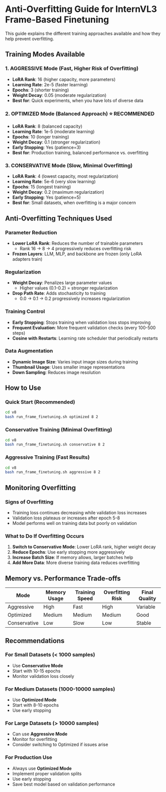 # Anti-Overfitting Guide for InternVL3 Frame-Based Finetuning

This guide explains the different training approaches available and how they help prevent overfitting.

## Training Modes Available

### 1. **AGGRESSIVE Mode** (Fast, Higher Risk of Overfitting)
- **LoRA Rank**: 16 (higher capacity, more parameters)
- **Learning Rate**: 2e-5 (faster learning)
- **Epochs**: 3 (shorter training)
- **Weight Decay**: 0.05 (moderate regularization)
- **Best for**: Quick experiments, when you have lots of diverse data

### 2. **OPTIMIZED Mode** (Balanced Approach) ⭐ **RECOMMENDED**
- **LoRA Rank**: 8 (balanced capacity)
- **Learning Rate**: 1e-5 (moderate learning)
- **Epochs**: 10 (longer training)
- **Weight Decay**: 0.1 (stronger regularization)
- **Early Stopping**: Yes (patience=3)
- **Best for**: Production training, balanced performance vs. overfitting

### 3. **CONSERVATIVE Mode** (Slow, Minimal Overfitting)
- **LoRA Rank**: 4 (lowest capacity, most regularization)
- **Learning Rate**: 5e-6 (very slow learning)
- **Epochs**: 15 (longest training)
- **Weight Decay**: 0.2 (maximum regularization)
- **Early Stopping**: Yes (patience=5)
- **Best for**: Small datasets, when overfitting is a major concern

## Anti-Overfitting Techniques Used

### **Parameter Reduction**
- **Lower LoRA Rank**: Reduces the number of trainable parameters
  - Rank 16 → 8 → 4 progressively reduces overfitting risk
- **Frozen Layers**: LLM, MLP, and backbone are frozen (only LoRA adapters train)

### **Regularization**
- **Weight Decay**: Penalizes large parameter values
  - Higher values (0.1-0.2) = stronger regularization
- **Drop Path Rate**: Adds stochasticity to training
  - 0.0 → 0.1 → 0.2 progressively increases regularization

### **Training Control**
- **Early Stopping**: Stops training when validation loss stops improving
- **Frequent Evaluation**: More frequent validation checks (every 100-500 steps)
- **Cosine with Restarts**: Learning rate scheduler that periodically restarts

### **Data Augmentation**
- **Dynamic Image Size**: Varies input image sizes during training
- **Thumbnail Usage**: Uses smaller image representations
- **Down Sampling**: Reduces image resolution

## How to Use

### **Quick Start (Recommended)**
```bash
cd v8
bash run_frame_finetuning.sh optimized 8 2
```

### **Conservative Training (Minimal Overfitting)**
```bash
cd v8
bash run_frame_finetuning.sh conservative 8 2
```

### **Aggressive Training (Fast Results)**
```bash
cd v8
bash run_frame_finetuning.sh aggressive 8 2
```

## Monitoring Overfitting

### **Signs of Overfitting**
- Training loss continues decreasing while validation loss increases
- Validation loss plateaus or increases after epoch 5-8
- Model performs well on training data but poorly on validation

### **What to Do If Overfitting Occurs**
1. **Switch to Conservative Mode**: Lower LoRA rank, higher weight decay
2. **Reduce Epochs**: Use early stopping more aggressively
3. **Increase Batch Size**: If memory allows, larger batches help
4. **Add More Data**: More diverse training data reduces overfitting

## Memory vs. Performance Trade-offs

| Mode | Memory Usage | Training Speed | Overfitting Risk | Final Quality |
|------|--------------|----------------|------------------|---------------|
| Aggressive | High | Fast | High | Variable |
| Optimized | Medium | Medium | Medium | Good |
| Conservative | Low | Slow | Low | Stable |

## Recommendations

### **For Small Datasets (< 1000 samples)**
- Use **Conservative Mode**
- Start with 10-15 epochs
- Monitor validation loss closely

### **For Medium Datasets (1000-10000 samples)**
- Use **Optimized Mode**
- Start with 8-10 epochs
- Use early stopping

### **For Large Datasets (> 10000 samples)**
- Can use **Aggressive Mode**
- Monitor for overfitting
- Consider switching to Optimized if issues arise

### **For Production Use**
- Always use **Optimized Mode**
- Implement proper validation splits
- Use early stopping
- Save best model based on validation performance



